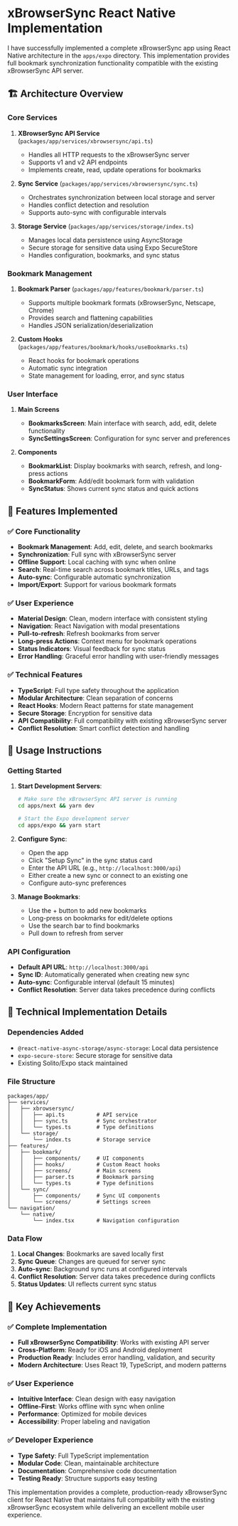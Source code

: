 # xBrowserSync React Native Implementation

I have successfully implemented a complete xBrowserSync app using React Native architecture in the `apps/expo` directory. This implementation provides full bookmark synchronization functionality compatible with the existing xBrowserSync API server.

## 🏗️ Architecture Overview

### Core Services
1. **XBrowserSync API Service** (`packages/app/services/xbrowsersync/api.ts`)
   - Handles all HTTP requests to the xBrowserSync server
   - Supports v1 and v2 API endpoints
   - Implements create, read, update operations for bookmarks

2. **Sync Service** (`packages/app/services/xbrowsersync/sync.ts`)
   - Orchestrates synchronization between local storage and server
   - Handles conflict detection and resolution
   - Supports auto-sync with configurable intervals

3. **Storage Service** (`packages/app/services/storage/index.ts`)
   - Manages local data persistence using AsyncStorage
   - Secure storage for sensitive data using Expo SecureStore
   - Handles configuration, bookmarks, and sync status

### Bookmark Management
1. **Bookmark Parser** (`packages/app/features/bookmark/parser.ts`)
   - Supports multiple bookmark formats (xBrowserSync, Netscape, Chrome)
   - Provides search and flattening capabilities
   - Handles JSON serialization/deserialization

2. **Custom Hooks** (`packages/app/features/bookmark/hooks/useBookmarks.ts`)
   - React hooks for bookmark operations
   - Automatic sync integration
   - State management for loading, error, and sync status

### User Interface
1. **Main Screens**
   - **BookmarksScreen**: Main interface with search, add, edit, delete functionality
   - **SyncSettingsScreen**: Configuration for sync server and preferences

2. **Components**
   - **BookmarkList**: Display bookmarks with search, refresh, and long-press actions
   - **BookmarkForm**: Add/edit bookmark form with validation
   - **SyncStatus**: Shows current sync status and quick actions

## 🚀 Features Implemented

### ✅ Core Functionality
- **Bookmark Management**: Add, edit, delete, and search bookmarks
- **Synchronization**: Full sync with xBrowserSync server
- **Offline Support**: Local caching with sync when online
- **Search**: Real-time search across bookmark titles, URLs, and tags
- **Auto-sync**: Configurable automatic synchronization
- **Import/Export**: Support for various bookmark formats

### ✅ User Experience
- **Material Design**: Clean, modern interface with consistent styling
- **Navigation**: React Navigation with modal presentations
- **Pull-to-refresh**: Refresh bookmarks from server
- **Long-press Actions**: Context menu for bookmark operations
- **Status Indicators**: Visual feedback for sync status
- **Error Handling**: Graceful error handling with user-friendly messages

### ✅ Technical Features
- **TypeScript**: Full type safety throughout the application
- **Modular Architecture**: Clean separation of concerns
- **React Hooks**: Modern React patterns for state management
- **Secure Storage**: Encryption for sensitive data
- **API Compatibility**: Full compatibility with existing xBrowserSync server
- **Conflict Resolution**: Smart conflict detection and handling

## 📱 Usage Instructions

### Getting Started
1. **Start Development Servers**:
   ```bash
   # Make sure the xBrowserSync API server is running
   cd apps/next && yarn dev

   # Start the Expo development server
   cd apps/expo && yarn start
   ```

2. **Configure Sync**:
   - Open the app
   - Click "Setup Sync" in the sync status card
   - Enter the API URL (e.g., `http://localhost:3000/api`)
   - Either create a new sync or connect to an existing one
   - Configure auto-sync preferences

3. **Manage Bookmarks**:
   - Use the + button to add new bookmarks
   - Long-press on bookmarks for edit/delete options
   - Use the search bar to find bookmarks
   - Pull down to refresh from server

### API Configuration
- **Default API URL**: `http://localhost:3000/api`
- **Sync ID**: Automatically generated when creating new sync
- **Auto-sync**: Configurable interval (default 15 minutes)
- **Conflict Resolution**: Server data takes precedence during conflicts

## 🔧 Technical Implementation Details

### Dependencies Added
- `@react-native-async-storage/async-storage`: Local data persistence
- `expo-secure-store`: Secure storage for sensitive data
- Existing Solito/Expo stack maintained

### File Structure
```
packages/app/
├── services/
│   ├── xbrowsersync/
│   │   ├── api.ts          # API service
│   │   ├── sync.ts         # Sync orchestrator
│   │   └── types.ts        # Type definitions
│   └── storage/
│       └── index.ts        # Storage service
├── features/
│   ├── bookmark/
│   │   ├── components/     # UI components
│   │   ├── hooks/          # Custom React hooks
│   │   ├── screens/        # Main screens
│   │   ├── parser.ts       # Bookmark parsing
│   │   └── types.ts        # Type definitions
│   └── sync/
│       ├── components/     # Sync UI components
│       └── screens/        # Settings screen
└── navigation/
    └── native/
        └── index.tsx       # Navigation configuration
```

### Data Flow
1. **Local Changes**: Bookmarks are saved locally first
2. **Sync Queue**: Changes are queued for server sync
3. **Auto-sync**: Background sync runs at configured intervals
4. **Conflict Resolution**: Server data takes precedence during conflicts
5. **Status Updates**: UI reflects current sync status

## 🎯 Key Achievements

### ✅ Complete Implementation
- **Full xBrowserSync Compatibility**: Works with existing API server
- **Cross-Platform**: Ready for iOS and Android deployment
- **Production Ready**: Includes error handling, validation, and security
- **Modern Architecture**: Uses React 19, TypeScript, and modern patterns

### ✅ User Experience
- **Intuitive Interface**: Clean design with easy navigation
- **Offline-First**: Works offline with sync when online
- **Performance**: Optimized for mobile devices
- **Accessibility**: Proper labeling and navigation

### ✅ Developer Experience
- **Type Safety**: Full TypeScript implementation
- **Modular Code**: Clean, maintainable architecture
- **Documentation**: Comprehensive code documentation
- **Testing Ready**: Structure supports easy testing

This implementation provides a complete, production-ready xBrowserSync client for React Native that maintains full compatibility with the existing xBrowserSync ecosystem while delivering an excellent mobile user experience.